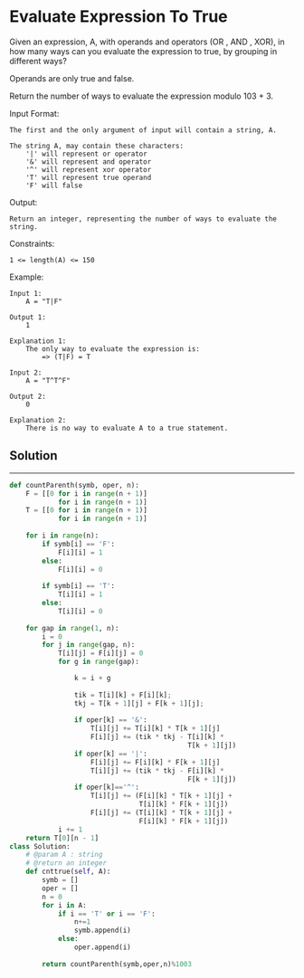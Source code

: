 <h1>Evaluate Expression To True</h1>

<p>
Given an expression, A, with operands and operators (OR , AND , XOR), in how many ways can you evaluate the expression to true, by grouping in different ways?

Operands are only true and false.

Return the number of ways to evaluate the expression modulo 103 + 3.

Input Format:

    The first and the only argument of input will contain a string, A.

    The string A, may contain these characters:
        '|' will represent or operator 
        '&' will represent and operator
        '^' will represent xor operator
        'T' will represent true operand
        'F' will false
Output:

    Return an integer, representing the number of ways to evaluate the string.
Constraints:

    1 <= length(A) <= 150
Example:

    Input 1:
        A = "T|F"

    Output 1:
        1

    Explanation 1:
        The only way to evaluate the expression is:
            => (T|F) = T 

    Input 2:
        A = "T^T^F"
        
    Output 2:
        0
        
    Explanation 2:
        There is no way to evaluate A to a true statement.
</p>

<h2>Solution</h2>

***

```python
def countParenth(symb, oper, n): 
    F = [[0 for i in range(n + 1)]  
            for i in range(n + 1)] 
    T = [[0 for i in range(n + 1)]  
            for i in range(n + 1)] 
              
    for i in range(n): 
        if symb[i] == 'F': 
            F[i][i] = 1
        else: 
            F[i][i] = 0
  
        if symb[i] == 'T': 
            T[i][i] = 1
        else: 
            T[i][i] = 0
              
    for gap in range(1, n): 
        i = 0
        for j in range(gap, n):  
            T[i][j] = F[i][j] = 0
            for g in range(gap): 

                k = i + g 
                  
                tik = T[i][k] + F[i][k];  
                tkj = T[k + 1][j] + F[k + 1][j]; 
                  
                if oper[k] == '&': 
                    T[i][j] += T[i][k] * T[k + 1][j] 
                    F[i][j] += (tik * tkj - T[i][k] * 
                                            T[k + 1][j]) 
                if oper[k] == '|': 
                    F[i][j] += F[i][k] * F[k + 1][j] 
                    T[i][j] += (tik * tkj - F[i][k] * 
                                            F[k + 1][j]) 
                if oper[k]=='^': 
                    T[i][j] += (F[i][k] * T[k + 1][j] + 
                                T[i][k] * F[k + 1][j])  
                    F[i][j] += (T[i][k] * T[k + 1][j] + 
                                F[i][k] * F[k + 1][j]) 
            i += 1
    return T[0][n - 1]
class Solution:
    # @param A : string
    # @return an integer
    def cnttrue(self, A):
        symb = []
        oper = []
        n = 0
        for i in A:
            if i == 'T' or i == 'F':
                n+=1
                symb.append(i)
            else:
                oper.append(i)
                
        return countParenth(symb,oper,n)%1003
```